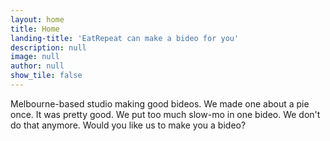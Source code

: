 ```yaml
---
layout: home
title: Home
landing-title: 'EatRepeat can make a bideo for you'
description: null
image: null
author: null
show_tile: false
---
```


Melbourne-based studio making good bideos. We made one about a pie once. It was pretty good. We put too much slow-mo in one bideo. We don't do that anymore. Would you like us to make you a bideo?
